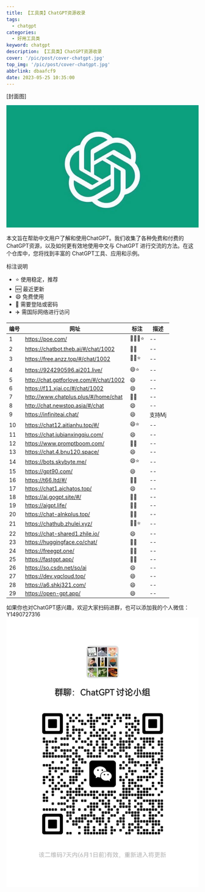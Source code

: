 ```yaml
---
title: 【工具类】ChatGPT资源收录
tags:
  - chatgpt
categories:
  - 好用工具类
keyword: chatgpt
description: 【工具类】ChatGPT资源收录
cover: '/pic/post/cover-chatgpt.jpg'
top_img: '/pic/post/cover-chatgpt.jpg'
abbrlink: dbaafcf9
date: 2023-05-25 10:35:00
---
```


[封面图]

![封面图](../pic/post/cover-chatgpt.jpg)

本文旨在帮助中文用户了解和使用ChatGPT。我们收集了各种免费和付费的ChatGPT资源，以及如何更有效地使用中文与 ChatGPT 进行交流的方法。在这个仓库中，您将找到丰富的 ChatGPT工具、应用和示例。

标注说明

* ⭐	使用稳定，推荐
* 🆕	最近更新
* 😄	免费使用
* 🔑	需要登陆或密码
* ✈️	需国际网络进行访问

| 编号     | 网址     | 标注     | 描述     |
| -------- | -------- | -------- | -------- |
| 1 | https://poe.com/ | 🛫🔑😄⭐ | -- |
| 2 | https://chatbot.theb.ai/#/chat/1002 | 🛫😄 | -- |
| 3 | https://free.anzz.top/#/chat/1002 | 🛫😄⭐ | -- |
| 4 | https://924290596.ai201.live/ | 😄⭐ | -- |
| 5 | http://chat.gptforlove.com/#/chat/1002 | 😄 | -- |
| 6 | https://f11.xjai.cc/#/chat/1002 | 😄 | -- |
| 7 | http://www.chatplus.plus/#/home/chat | 🛫😄 | -- |
| 8 | http://chat.newstop.asia/#/chat | 😄 | -- |
| 9 | https://infiniteai.chat/ | 😄 | 支持Mj |
| 10 | https://chat12.aitianhu.top/#/ | 😄⭐ | -- |
| 11 | https://chat.jubianxingqiu.com/ | 😄 | -- |
| 12 | https://www.promptboom.com/ | 🛫😄 | -- |
| 13 | https://chat.4.bnu120.space/ | 😄 | -- |
| 14 | https://bots.skybyte.me/ | 😄⭐ | -- |
| 15 | https://gpt90.com/ | 😄 | -- |
| 16 | https://t66.ltd/#/ | 🛫😄 | -- |
| 17 | https://chat1.aichatos.top/ | 😄 | -- |
| 18 | https://ai.gogpt.site/#/ | 🛫😄 | -- |
| 19 | https://aigpt.life/ | 🛫😄 | -- |
| 20 | https://chat-alnkplus.top/ | 🛫😄 | -- |
| 21 | https://chathub.zhulei.xyz/ | 🛫😄⭐ | -- |
| 22 | https://chat-shared1.zhile.io/ | 😄 | -- |
| 23 | https://huggingface.co/chat/ | 🛫😄 | -- |
| 24 | https://freegpt.one/ | 🛫😄 | -- |
| 25 | https://fastgpt.app/ | 🛫😄 | -- |
| 26 | https://so.csdn.net/so/ai | 😄 | -- |
| 27 | https://dev.yqcloud.top/ | 😄 | -- |
| 28 | https://a6.shkj321.com/ | 😄 | -- |
| 29 | https://open-gpt.app/ | 😄 | -- |


如果你也对ChatGPT感兴趣，欢迎大家扫码进群，也可以添加我的个人微信：Y1490727316
![微信群](../pic/post/wechat-chatgpt.jpg)